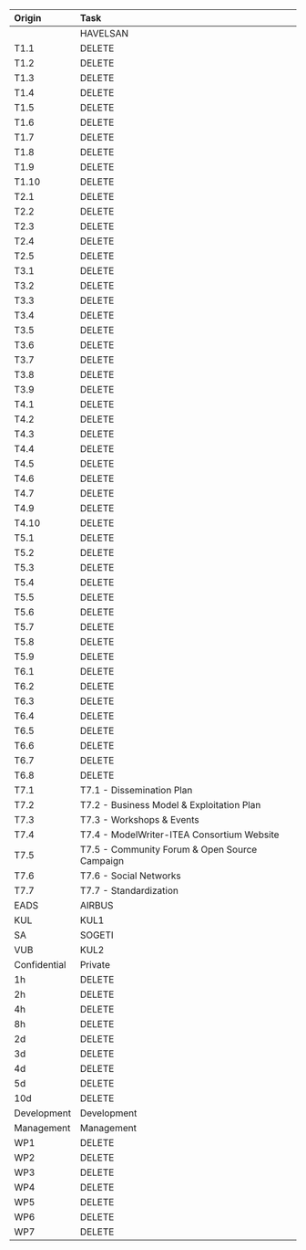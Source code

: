|Origin| Task |
|:---- |:----
|      | HAVELSAN
|T1.1  | DELETE
|T1.2  | DELETE
|T1.3  | DELETE
|T1.4  | DELETE
|T1.5  | DELETE
|T1.6  | DELETE
|T1.7  | DELETE
|T1.8  | DELETE
|T1.9  | DELETE
|T1.10 | DELETE
|T2.1  | DELETE
|T2.2  | DELETE
|T2.3  | DELETE
|T2.4  | DELETE
|T2.5  | DELETE
|T3.1  | DELETE
|T3.2  | DELETE
|T3.3  | DELETE
|T3.4  | DELETE
|T3.5  | DELETE
|T3.6  | DELETE  
|T3.7  | DELETE  
|T3.8  | DELETE
|T3.9  | DELETE  
|T4.1  | DELETE
|T4.2  | DELETE 
|T4.3  | DELETE
|T4.4  | DELETE
|T4.5  | DELETE
|T4.6  | DELETE
|T4.7  | DELETE  
|T4.9  | DELETE  
|T4.10 | DELETE
|T5.1  | DELETE 
|T5.2  | DELETE
|T5.3  | DELETE
|T5.4  | DELETE
|T5.5  | DELETE
|T5.6  | DELETE
|T5.7  | DELETE
|T5.8  | DELETE
|T5.9  | DELETE
|T6.1  | DELETE
|T6.2  | DELETE 
|T6.3  | DELETE 
|T6.4  | DELETE
|T6.5  | DELETE  
|T6.6  | DELETE
|T6.7  | DELETE  
|T6.8  | DELETE
|T7.1  | T7.1 - Dissemination Plan  
|T7.2  | T7.2 - Business Model & Exploitation Plan  
|T7.3  | T7.3 - Workshops & Events  
|T7.4  | T7.4 - ModelWriter-ITEA Consortium Website
|T7.5  | T7.5 - Community Forum & Open Source Campaign  
|T7.6  | T7.6 - Social Networks  
|T7.7  | T7.7 - Standardization  
|EADS  | AIRBUS
|KUL   | KUL1
|SA    | SOGETI
|VUB   | KUL2
|Confidential | Private
|1h | DELETE
|2h | DELETE
|4h | DELETE
|8h | DELETE
|2d | DELETE
|3d | DELETE
|4d | DELETE
|5d | DELETE
|10d | DELETE
|Development | Development
|Management | Management
|WP1 | DELETE  
|WP2 | DELETE  
|WP3 | DELETE  
|WP4 | DELETE  
|WP5 | DELETE  
|WP6 | DELETE  
|WP7 | DELETE    

